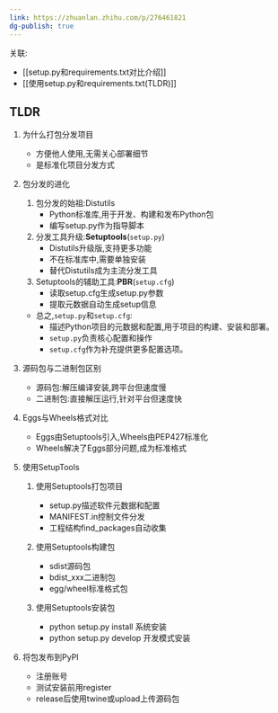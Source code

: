 ```yaml
---
link: https://zhuanlan.zhihu.com/p/276461821
dg-publish: true
---
```

关联:
- [[setup.py和requirements.txt对比介绍]]
- [[使用setup.py和requirements.txt(TLDR)]]


TLDR
---

1. 为什么打包分发项目
	- 方便他人使用,无需关心部署细节
	- 是标准化项目分发方式

2. 包分发的进化
	1. 包分发的始祖:Distutils
		- Python标准库,用于开发、构建和发布Python包
		- 编写setup.py作为指导脚本
	1. 分发工具升级:**Setuptools**(`setup.py`)
		- Distutils升级版,支持更多功能
		- 不在标准库中,需要单独安装
		- 替代Distutils成为主流分发工具
	2. Setuptools的辅助工具:**PBR**(`setup.cfg`)
		- 读取setup.cfg生成setup.py参数
		- 提取元数据自动生成setup信息
	- 总之,`setup.py`和`setup.cfg`:
		- 描述Python项目的元数据和配置,用于项目的构建、安装和部署。
		- `setup.py`负责核心配置和操作
		- `setup.cfg`作为补充提供更多配置选项。

2. 源码包与二进制包区别
	- 源码包:解压编译安装,跨平台但速度慢
	- 二进制包:直接解压运行,针对平台但速度快

3. Eggs与Wheels格式对比
	- Eggs由Setuptools引入,Wheels由PEP427标准化
	- Wheels解决了Eggs部分问题,成为标准格式

4. 使用SetupTools
	1. 使用Setuptools打包项目
		- setup.py描述软件元数据和配置
		- MANIFEST.in控制文件分发
		- 工程结构find_packages自动收集
	
	2. 使用Setuptools构建包
		- sdist源码包
		- bdist_xxx二进制包
		- egg/wheel标准格式包
	
	3. 使用Setuptools安装包
		- python setup.py install 系统安装  
		- python setup.py develop 开发模式安装

5. 将包发布到PyPI
    - 注册账号
    - 测试安装前用register
    - release后使用twine或upload上传源码包